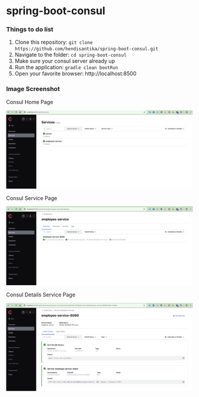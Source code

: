# spring-boot-consul

### Things to do list

1. Clone this repository: `git clone https://github.com/hendisantika/spring-boot-consul.git`
2. Navigate to the folder: `cd spring-boot-consul`
3. Make sure your consul server already up
4. Run the application: `gradle clean bootRun`
5. Open your favorite browser: http://localhost:8500

### Image Screenshot

Consul Home Page

![Consul Home Page](img/consul1.png "Consul Home Page")

Consul Service Page

![Consul Service Page](img/consul2.png "Consul Service Page")

Consul Details Service Page

![Consul Details Service Page](img/consul3.png "Consul Details Service Page")
